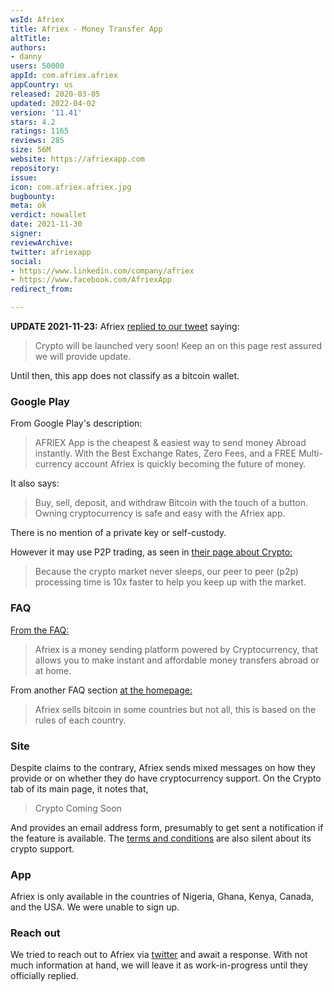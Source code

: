 ```yaml
---
wsId: Afriex
title: Afriex - Money Transfer App
altTitle: 
authors:
- danny
users: 50000
appId: com.afriex.afriex
appCountry: us
released: 2020-03-05
updated: 2022-04-02
version: '11.41'
stars: 4.2
ratings: 1165
reviews: 285
size: 56M
website: https://afriexapp.com
repository: 
issue: 
icon: com.afriex.afriex.jpg
bugbounty: 
meta: ok
verdict: nowallet
date: 2021-11-30
signer: 
reviewArchive: 
twitter: afriexapp
social:
- https://www.linkedin.com/company/afriex
- https://www.facebook.com/AfriexApp
redirect_from: 

---
```


**UPDATE 2021-11-23:** Afriex [replied to our tweet](https://twitter.com/afriexapp/status/1440701283866791937) saying:

> Crypto will be launched very soon! Keep an on this page rest assured we will provide update.

Until then, this app does not classify as a bitcoin wallet.


### Google Play
From Google Play's description:

> AFRIEX App is the cheapest & easiest way to send money Abroad instantly. With the Best Exchange Rates, Zero Fees, and a FREE Multi-currency account Afriex is quickly becoming the future of money.

It also says:

> Buy, sell, deposit, and withdraw Bitcoin with the touch of a button. Owning cryptocurrency is safe and easy with the Afriex app.

There is no mention of a private key or self-custody. 

However it may use P2P trading, as seen in [their page about Crypto:](https://afriexapp.com/crypto)

> Because the crypto market never sleeps, our peer to peer (p2p) processing time is 10x faster to help you keep up with the market. 

### FAQ

[From the FAQ:](https://afriexapp.com/faq)

> Afriex is a money sending platform powered by Cryptocurrency, that allows you to make instant and affordable money transfers abroad or at home.

From another FAQ section [at the homepage:](https://afriexapp.com/)

> Afriex sells bitcoin in some countries but not all, this is based on the rules of each country.

### Site

Despite claims to the contrary, Afriex sends mixed messages on how they provide or on whether they do have cryptocurrency support. On the Crypto tab of its main page, it notes that,

> Crypto Coming Soon

And provides an email address form, presumably to get sent a notification if the feature is available. The [terms and conditions](https://afriexapp.com/terms) are also silent about its crypto support.

### App

Afriex is only available in the countries of Nigeria, Ghana, Kenya, Canada, and the USA. We were unable to sign up.

### Reach out

We tried to reach out to Afriex via [twitter](https://twitter.com/BitcoinWalletz/status/1445216191996313606) and await a response. With not much information at hand, we will leave it as work-in-progress until they officially replied.

